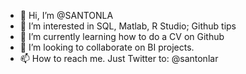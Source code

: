 - 👋 Hi, I’m @SANTONLA
- 👀 I’m interested in SQL, Matlab, R Studio; Github tips
- 🌱 I’m currently learning how to do a CV on Github
- 💞️ I’m looking to collaborate on BI projects.
- 📫 How to reach me. Just Twitter to: @santonlar

<!---
SANTONLA/SANTONLA is a ✨ special ✨ repository because its `README.md` (this file) appears on your GitHub profile.
You can click the Preview link to take a look at your changes.
--->
